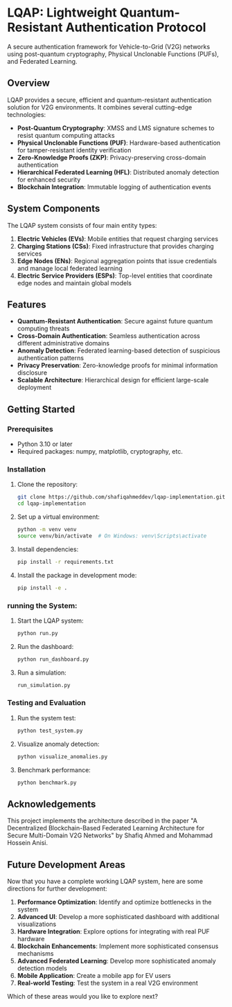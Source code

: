 # LQAP: Lightweight Quantum-Resistant Authentication Protocol

A secure authentication framework for Vehicle-to-Grid (V2G) networks using post-quantum cryptography, Physical Unclonable Functions (PUFs), and Federated Learning.

## Overview

LQAP provides a secure, efficient and quantum-resistant authentication solution for V2G environments. It combines several cutting-edge technologies:

- **Post-Quantum Cryptography**: XMSS and LMS signature schemes to resist quantum computing attacks
- **Physical Unclonable Functions (PUF)**: Hardware-based authentication for tamper-resistant identity verification
- **Zero-Knowledge Proofs (ZKP)**: Privacy-preserving cross-domain authentication
- **Hierarchical Federated Learning (HFL)**: Distributed anomaly detection for enhanced security
- **Blockchain Integration**: Immutable logging of authentication events

## System Components

The LQAP system consists of four main entity types:

1. **Electric Vehicles (EVs)**: Mobile entities that request charging services
2. **Charging Stations (CSs)**: Fixed infrastructure that provides charging services
3. **Edge Nodes (ENs)**: Regional aggregation points that issue credentials and manage local federated learning
4. **Electric Service Providers (ESPs)**: Top-level entities that coordinate edge nodes and maintain global models

## Features

- **Quantum-Resistant Authentication**: Secure against future quantum computing threats
- **Cross-Domain Authentication**: Seamless authentication across different administrative domains
- **Anomaly Detection**: Federated learning-based detection of suspicious authentication patterns
- **Privacy Preservation**: Zero-knowledge proofs for minimal information disclosure
- **Scalable Architecture**: Hierarchical design for efficient large-scale deployment

## Getting Started

### Prerequisites

- Python 3.10 or later
- Required packages: numpy, matplotlib, cryptography, etc.

### Installation

1. Clone the repository:
   ```bash
   git clone https://github.com/shafiqahmeddev/lqap-implementation.git
   cd lqap-implementation

2. Set up a virtual environment:
    ```bash
    python -m venv venv
    source venv/bin/activate  # On Windows: venv\Scripts\activate

3. Install dependencies:
    ```bash
    pip install -r requirements.txt

4. Install the package in development mode:
    ```bash
    pip install -e .

### running the System:

1. Start the LQAP system:
    ```bash
    python run.py

2. Run the dashboard:
    ```bash
    python run_dashboard.py

3. Run a simulation:
    ```bash
    run_simulation.py

### Testing and Evaluation

1. Run the system test:
    ```bash
    python test_system.py

2. Visualize anomaly detection:
    ```bash
    python visualize_anomalies.py

3. Benchmark performance:
    ```bash
    python benchmark.py

## Acknowledgements
This project implements the architecture described in the paper "A Decentralized Blockchain-Based Federated Learning Architecture for Secure Multi-Domain V2G Networks" by Shafiq Ahmed and Mohammad Hossein Anisi.


## Future Development Areas

Now that you have a complete working LQAP system, here are some directions for further development:

1. **Performance Optimization**: Identify and optimize bottlenecks in the system
2. **Advanced UI**: Develop a more sophisticated dashboard with additional visualizations
3. **Hardware Integration**: Explore options for integrating with real PUF hardware
4. **Blockchain Enhancements**: Implement more sophisticated consensus mechanisms
5. **Advanced Federated Learning**: Develop more sophisticated anomaly detection models
6. **Mobile Application**: Create a mobile app for EV users
7. **Real-world Testing**: Test the system in a real V2G environment

Which of these areas would you like to explore next?